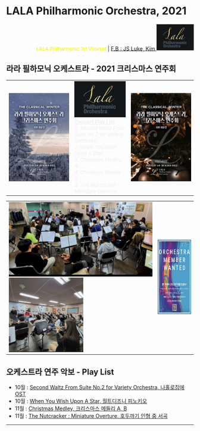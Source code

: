 
# LALA Philharmonic Orchestra, 2021

<div align='right'>
<font size=2 color='#EEEE00'>LALA Philharmonic 1st Viloinist</font>  |  <font color='blue'><a href='https://www.facebook.com/jskim.kr'>F.B : JS Luke, Kim </a></font>
<img src="./images/lala_philharmonic_logo.png" width='100px'>
</div>

## 라라 필하모닉 오케스트라 -  2021 크리스마스 연주회
<table border=0 width='960px'>
  <tr>
    <td width='35%'>
      <img src="./images/poster_20211218_1.jpg" width='300px'>
    </td>
    <td width='30%'>
      <img src="./images/lala_philharmonic_logo.png" width='250px'>
      <font color='#EEEEEE' size=2>
      <br/><b><u>Concert Play List</u></b>
      <i>
      <br/>1. Second Waltz From Suite No.2 for Variety Orchestra
      <br/>2. When You Wish Upon A Star
      <br/>3. Christmas Medley A
      <br/>4. Christmas Medley B
      <br/>5. The Nutcracker :  Miniature Overture
      </i>
      </font>
    </td>
    <td width='35%'>
      <img src="./images/poster_20211218_2.jpg" width='300px'>
    </td>
  </tr>
</table>


<table border=0 width='960px'>
  <tr>
    <td>
      <img src="./images/mem_practice_01.jpg"  height='200px'>
      <img src="./images/mem_practice_02.jpg"  height='200px'>
    </td>
    <td  align='right'>
      <img src="./images/mem_wanted.jpg"  height='200px'>
    </td>
  </tr>
</table>


## 오케스트라 연주 악보 -  Play List
- 10월 : [Second Waltz From Suite No.2 for Variety Orchestra, 나홀로집에 OST   ][PlayList-10-1]
- 10월 : [When You Wish Upon A Star, 월트디즈니 피노키오                            ][PlayList-10-2]
- 11월 : [Christmas Medley, 크리스마스 메들리 A, B                                        ][PlayList-11-1]
- 11월 : [The Nutcracker :  Miniature Overture, 호두까기 인형 중 서곡               ][PlayList-11-2]
<hr>

[PlayList-10-1]: ./playlist/sm21_10_second_waltz                            "Go PlayList-10-1"
[PlayList-10-2]: ./playlist/sm21_10_when_you_wish_upon_a_star        "Go PlayList-10-2"
[PlayList-11-1]: ./playlist/sm21_11_christmas_medley                       "Go PlayList-11-1"
[PlayList-11-2]: ./playlist/sm21_11_nutcracker_overture                    "Go PlayList-11-2"
